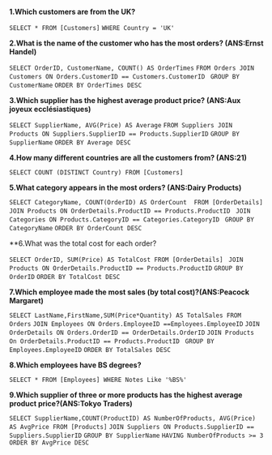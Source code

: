 
**1.Which customers are from the UK?**


``` SELECT * FROM [Customers] ```
```WHERE Country = 'UK'  ```
    
    
    
**2.What is the name of the customer who has the most orders? (ANS:Ernst Handel)**


``` SELECT OrderID, CustomerName, COUNT() AS OrderTimes ```
  ```FROM Orders JOIN Customers ON Orders.CustomerID == Customers.CustomerID ```
    ```GROUP BY CustomerName```
    ```ORDER BY OrderTimes DESC```
    
    
    
    
**3.Which supplier has the highest average product price? (ANS:Aux joyeux ecclésiastiques)**


``` SELECT SupplierName, AVG(Price) AS Average ```
   ```FROM Suppliers JOIN Products ON Suppliers.SupplierID == Products.SupplierID```
   ```GROUP BY SupplierName```
  ``` ORDER BY Average DESC ```
   
 
**4.How many different countries are all the customers from? (ANS:21)**

``` SELECT COUNT (DISTINCT Country) FROM [Customers] ```



**5.What category appears in the most orders? (ANS:Dairy Products)**


```SELECT CategoryName, COUNT(OrderID) AS OrderCount  FROM [OrderDetails] ```
   ```JOIN Products ON OrderDetails.ProductID == Products.ProductID ```
  ```JOIN Categories ON Products.CategoryID == Categories.CategoryID ```
   ```GROUP BY CategoryName```
   ```ORDER BY OrderCount DESC```
   
   
   
 **6.What was the total cost for each order? 
 
 ```SELECT OrderID, SUM(Price) AS TotalCost FROM [OrderDetails] ```
    ```JOIN Products ON OrderDetails.ProductID == Products.ProductID```
    ```GROUP BY OrderID```
    ```ORDER BY TotalCost DESC```
    
    
    
**7.Which employee made the most sales (by total cost)?(ANS:Peacock Margaret)**

```SELECT LastName,FirstName,SUM(Price*Quantity) AS TotalSales FROM Orders```
   ```JOIN Employees ON Orders.EmployeeID ==Employees.EmployeeID```
   ```JOIN OrderDetails ON Orders.OrderID == OrderDetails.OrderID```
   ```JOIN Products On OrderDetails.ProductID == Products.ProductID```
  ``` GROUP BY Employees.EmployeeID```
  ``` ORDER BY TotalSales DESC ```
  
  
   
 **8.Which employees have BS degrees?**
 
 
 ```SELECT * FROM [Employees] WHERE Notes Like '%BS%'```
 
 
 
 **9.Which supplier of three or more products has the highest average product price?(ANS:Tokyo Traders)**
 
 
 ```SELECT SupplierName,COUNT(ProductID) AS NumberOfProducts, AVG(Price) AS AvgPrice FROM [Products]```
    ```JOIN Suppliers ON Products.SupplierID == Suppliers.SupplierID```
    ```GROUP BY SupplierName```
    ```HAVING NumberOfProducts >= 3```
    ```ORDER BY AvgPrice DESC```
 
 
